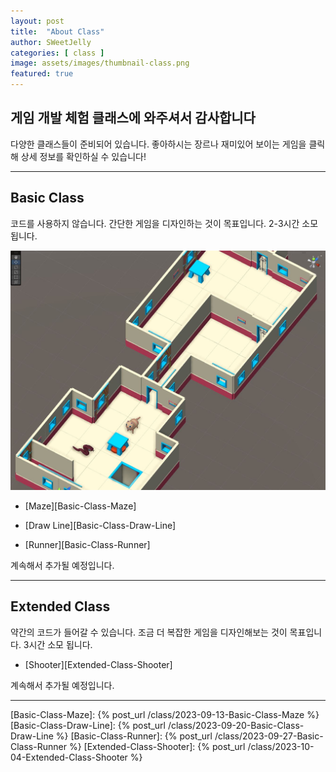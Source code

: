 ```yaml
---
layout: post
title:  "About Class"
author: SWeetJelly
categories: [ class ]
image: assets/images/thumbnail-class.png
featured: true
---
```


## 게임 개발 체험 클래스에 와주셔서 감사합니다

다양한 클래스들이 준비되어 있습니다. 좋아하시는 장르나 재미있어 보이는 게임을 클릭해 상세 정보를 확인하실 수 있습니다!

---

## Basic Class

코드를 사용하지 않습니다. 간단한 게임을 디자인하는 것이 목표입니다. 2-3시간 소모 됩니다.

![thumbnail-basic-maze](assets/images/thumbnail-basic-maze.jpg)

- [Maze][Basic-Class-Maze]

- [Draw Line][Basic-Class-Draw-Line]

- [Runner][Basic-Class-Runner]

계속해서 추가될 예정입니다.

---

## Extended Class

약간의 코드가 들어갈 수 있습니다. 조금 더 복잡한 게임을 디자인해보는 것이 목표입니다. 3시간 소모 됩니다.

- [Shooter][Extended-Class-Shooter]

계속해서 추가될 예정입니다.

---

[Basic-Class-Maze]: {% post_url /class/2023-09-13-Basic-Class-Maze %}
[Basic-Class-Draw-Line]: {% post_url /class/2023-09-20-Basic-Class-Draw-Line %}
[Basic-Class-Runner]: {% post_url /class/2023-09-27-Basic-Class-Runner %}
[Extended-Class-Shooter]: {% post_url /class/2023-10-04-Extended-Class-Shooter %}
